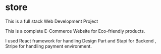 # store

This is a full stack Web Development Project

This is a complete E-Commerce Website for Eco-friendly products.

I used React framework for handling Design Part and Stapi for Backend , Stripe for handling payment environment.
